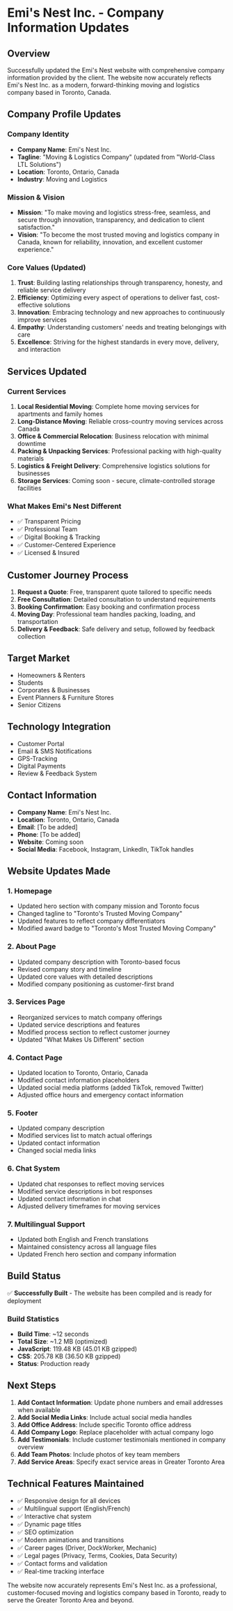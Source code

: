 # Emi's Nest Inc. - Company Information Updates

## Overview

Successfully updated the Emi's Nest website with comprehensive company information provided by the client. The website now accurately reflects Emi's Nest Inc. as a modern, forward-thinking moving and logistics company based in Toronto, Canada.

## Company Profile Updates

### Company Identity

- **Company Name**: Emi's Nest Inc.
- **Tagline**: "Moving & Logistics Company" (updated from "World-Class LTL Solutions")
- **Location**: Toronto, Ontario, Canada
- **Industry**: Moving and Logistics

### Mission & Vision

- **Mission**: "To make moving and logistics stress-free, seamless, and secure through innovation, transparency, and dedication to client satisfaction."
- **Vision**: "To become the most trusted moving and logistics company in Canada, known for reliability, innovation, and excellent customer experience."

### Core Values (Updated)

1. **Trust**: Building lasting relationships through transparency, honesty, and reliable service delivery
2. **Efficiency**: Optimizing every aspect of operations to deliver fast, cost-effective solutions
3. **Innovation**: Embracing technology and new approaches to continuously improve services
4. **Empathy**: Understanding customers' needs and treating belongings with care
5. **Excellence**: Striving for the highest standards in every move, delivery, and interaction

## Services Updated

### Current Services

1. **Local Residential Moving**: Complete home moving services for apartments and family homes
2. **Long-Distance Moving**: Reliable cross-country moving services across Canada
3. **Office & Commercial Relocation**: Business relocation with minimal downtime
4. **Packing & Unpacking Services**: Professional packing with high-quality materials
5. **Logistics & Freight Delivery**: Comprehensive logistics solutions for businesses
6. **Storage Services**: Coming soon - secure, climate-controlled storage facilities

### What Makes Emi's Nest Different

- ✅ Transparent Pricing
- ✅ Professional Team
- ✅ Digital Booking & Tracking
- ✅ Customer-Centered Experience
- ✅ Licensed & Insured

## Customer Journey Process

1. **Request a Quote**: Free, transparent quote tailored to specific needs
2. **Free Consultation**: Detailed consultation to understand requirements
3. **Booking Confirmation**: Easy booking and confirmation process
4. **Moving Day**: Professional team handles packing, loading, and transportation
5. **Delivery & Feedback**: Safe delivery and setup, followed by feedback collection

## Target Market

- Homeowners & Renters
- Students
- Corporates & Businesses
- Event Planners & Furniture Stores
- Senior Citizens

## Technology Integration

- Customer Portal
- Email & SMS Notifications
- GPS-Tracking
- Digital Payments
- Review & Feedback System

## Contact Information

- **Company Name**: Emi's Nest Inc.
- **Location**: Toronto, Ontario, Canada
- **Email**: [To be added]
- **Phone**: [To be added]
- **Website**: Coming soon
- **Social Media**: Facebook, Instagram, LinkedIn, TikTok handles

## Website Updates Made

### 1. Homepage

- Updated hero section with company mission and Toronto focus
- Changed tagline to "Toronto's Trusted Moving Company"
- Updated features to reflect company differentiators
- Modified award badge to "Toronto's Most Trusted Moving Company"

### 2. About Page

- Updated company description with Toronto-based focus
- Revised company story and timeline
- Updated core values with detailed descriptions
- Modified company positioning as customer-first brand

### 3. Services Page

- Reorganized services to match company offerings
- Updated service descriptions and features
- Modified process section to reflect customer journey
- Updated "What Makes Us Different" section

### 4. Contact Page

- Updated location to Toronto, Ontario, Canada
- Modified contact information placeholders
- Updated social media platforms (added TikTok, removed Twitter)
- Adjusted office hours and emergency contact information

### 5. Footer

- Updated company description
- Modified services list to match actual offerings
- Updated contact information
- Changed social media links

### 6. Chat System

- Updated chat responses to reflect moving services
- Modified service descriptions in bot responses
- Updated contact information in chat
- Adjusted delivery timeframes for moving services

### 7. Multilingual Support

- Updated both English and French translations
- Maintained consistency across all language files
- Updated French hero section and company information

## Build Status

✅ **Successfully Built** - The website has been compiled and is ready for deployment

### Build Statistics

- **Build Time**: ~12 seconds
- **Total Size**: ~1.2 MB (optimized)
- **JavaScript**: 119.48 KB (45.01 KB gzipped)
- **CSS**: 205.78 KB (36.50 KB gzipped)
- **Status**: Production ready

## Next Steps

1. **Add Contact Information**: Update phone numbers and email addresses when available
2. **Add Social Media Links**: Include actual social media handles
3. **Add Office Address**: Include specific Toronto office address
4. **Add Company Logo**: Replace placeholder with actual company logo
5. **Add Testimonials**: Include customer testimonials mentioned in company overview
6. **Add Team Photos**: Include photos of key team members
7. **Add Service Areas**: Specify exact service areas in Greater Toronto Area

## Technical Features Maintained

- ✅ Responsive design for all devices
- ✅ Multilingual support (English/French)
- ✅ Interactive chat system
- ✅ Dynamic page titles
- ✅ SEO optimization
- ✅ Modern animations and transitions
- ✅ Career pages (Driver, DockWorker, Mechanic)
- ✅ Legal pages (Privacy, Terms, Cookies, Data Security)
- ✅ Contact forms and validation
- ✅ Real-time tracking interface

The website now accurately represents Emi's Nest Inc. as a professional, customer-focused moving and logistics company based in Toronto, ready to serve the Greater Toronto Area and beyond.
